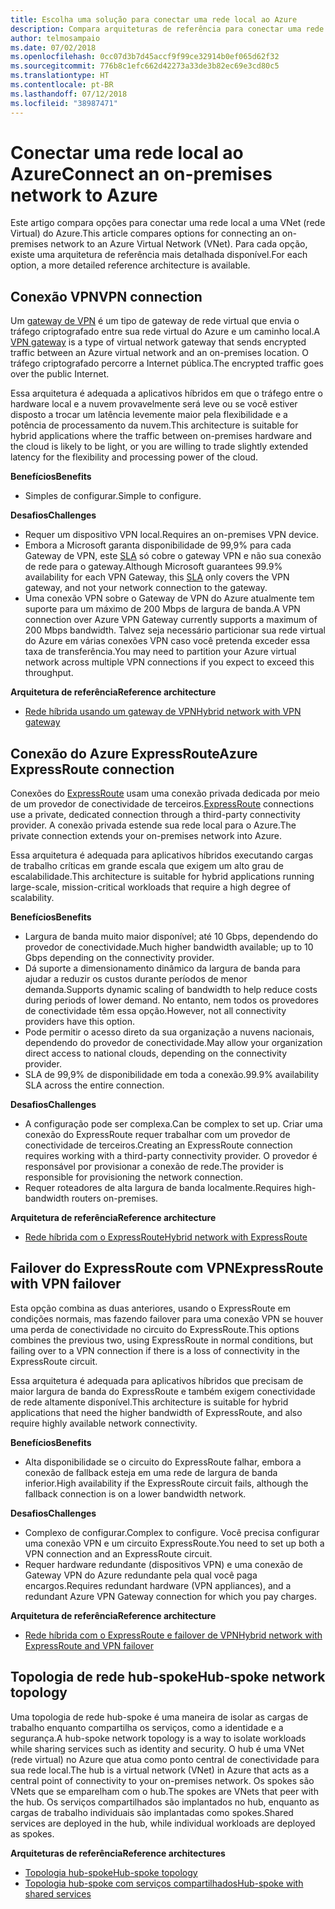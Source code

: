```yaml
---
title: Escolha uma solução para conectar uma rede local ao Azure
description: Compara arquiteturas de referência para conectar uma rede local ao Azure.
author: telmosampaio
ms.date: 07/02/2018
ms.openlocfilehash: 0cc07d3b7d45accf9f99ce32914b0ef065d62f32
ms.sourcegitcommit: 776b8c1efc662d42273a33de3b82ec69e3cd80c5
ms.translationtype: HT
ms.contentlocale: pt-BR
ms.lasthandoff: 07/12/2018
ms.locfileid: "38987471"
---
```

# <a name="connect-an-on-premises-network-to-azure"></a><span data-ttu-id="0146e-103">Conectar uma rede local ao Azure</span><span class="sxs-lookup"><span data-stu-id="0146e-103">Connect an on-premises network to Azure</span></span>

<span data-ttu-id="0146e-104">Este artigo compara opções para conectar uma rede local a uma VNet (rede Virtual) do Azure.</span><span class="sxs-lookup"><span data-stu-id="0146e-104">This article compares options for connecting an on-premises network to an Azure Virtual Network (VNet).</span></span> <span data-ttu-id="0146e-105">Para cada opção, existe uma arquitetura de referência mais detalhada disponível.</span><span class="sxs-lookup"><span data-stu-id="0146e-105">For each option, a more detailed reference architecture is available.</span></span>

## <a name="vpn-connection"></a><span data-ttu-id="0146e-106">Conexão VPN</span><span class="sxs-lookup"><span data-stu-id="0146e-106">VPN connection</span></span>

<span data-ttu-id="0146e-107">Um [gateway de VPN](/azure/vpn-gateway/vpn-gateway-about-vpngateways) é um tipo de gateway de rede virtual que envia o tráfego criptografado entre sua rede virtual do Azure e um caminho local.</span><span class="sxs-lookup"><span data-stu-id="0146e-107">A [VPN gateway](/azure/vpn-gateway/vpn-gateway-about-vpngateways) is a type of virtual network gateway that sends encrypted traffic between an Azure virtual network and an on-premises location.</span></span> <span data-ttu-id="0146e-108">O tráfego criptografado percorre a Internet pública.</span><span class="sxs-lookup"><span data-stu-id="0146e-108">The encrypted traffic goes over the public Internet.</span></span>

<span data-ttu-id="0146e-109">Essa arquitetura é adequada a aplicativos híbridos em que o tráfego entre o hardware local e a nuvem provavelmente será leve ou se você estiver disposto a trocar um latência levemente maior pela flexibilidade e a potência de processamento da nuvem.</span><span class="sxs-lookup"><span data-stu-id="0146e-109">This architecture is suitable for hybrid applications where the traffic between on-premises hardware and the cloud is likely to be light, or you are willing to trade slightly extended latency for the flexibility and processing power of the cloud.</span></span>

<span data-ttu-id="0146e-110">**Benefícios**</span><span class="sxs-lookup"><span data-stu-id="0146e-110">**Benefits**</span></span>

- <span data-ttu-id="0146e-111">Simples de configurar.</span><span class="sxs-lookup"><span data-stu-id="0146e-111">Simple to configure.</span></span>

<span data-ttu-id="0146e-112">**Desafios**</span><span class="sxs-lookup"><span data-stu-id="0146e-112">**Challenges**</span></span>

- <span data-ttu-id="0146e-113">Requer um dispositivo VPN local.</span><span class="sxs-lookup"><span data-stu-id="0146e-113">Requires an on-premises VPN device.</span></span>
- <span data-ttu-id="0146e-114">Embora a Microsoft garanta disponibilidade de 99,9% para cada Gateway de VPN, este [SLA](https://azure.microsoft.com/support/legal/sla/vpn-gateway/) só cobre o gateway VPN e não sua conexão de rede para o gateway.</span><span class="sxs-lookup"><span data-stu-id="0146e-114">Although Microsoft guarantees 99.9% availability for each VPN Gateway, this [SLA](https://azure.microsoft.com/support/legal/sla/vpn-gateway/) only covers the VPN gateway, and not your network connection to the gateway.</span></span>
- <span data-ttu-id="0146e-115">Uma conexão VPN sobre o Gateway de VPN do Azure atualmente tem suporte para um máximo de 200 Mbps de largura de banda.</span><span class="sxs-lookup"><span data-stu-id="0146e-115">A VPN connection over Azure VPN Gateway currently supports a maximum of 200 Mbps bandwidth.</span></span> <span data-ttu-id="0146e-116">Talvez seja necessário particionar sua rede virtual do Azure em várias conexões VPN caso você pretenda exceder essa taxa de transferência.</span><span class="sxs-lookup"><span data-stu-id="0146e-116">You may need to partition your Azure virtual network across multiple VPN connections if you expect to exceed this throughput.</span></span>

<span data-ttu-id="0146e-117">**Arquitetura de referência**</span><span class="sxs-lookup"><span data-stu-id="0146e-117">**Reference architecture**</span></span>

- [<span data-ttu-id="0146e-118">Rede híbrida usando um gateway de VPN</span><span class="sxs-lookup"><span data-stu-id="0146e-118">Hybrid network with VPN gateway</span></span>](./vpn.md)

## <a name="azure-expressroute-connection"></a><span data-ttu-id="0146e-119">Conexão do Azure ExpressRoute</span><span class="sxs-lookup"><span data-stu-id="0146e-119">Azure ExpressRoute connection</span></span>

<span data-ttu-id="0146e-120">Conexões do [ExpressRoute](/azure/expressroute/) usam uma conexão privada dedicada por meio de um provedor de conectividade de terceiros.</span><span class="sxs-lookup"><span data-stu-id="0146e-120">[ExpressRoute](/azure/expressroute/) connections use a private, dedicated connection through a third-party connectivity provider.</span></span> <span data-ttu-id="0146e-121">A conexão privada estende sua rede local para o Azure.</span><span class="sxs-lookup"><span data-stu-id="0146e-121">The private connection extends your on-premises network into Azure.</span></span> 

<span data-ttu-id="0146e-122">Essa arquitetura é adequada para aplicativos híbridos executando cargas de trabalho críticas em grande escala que exigem um alto grau de escalabilidade.</span><span class="sxs-lookup"><span data-stu-id="0146e-122">This architecture is suitable for hybrid applications running large-scale, mission-critical workloads that require a high degree of scalability.</span></span> 

<span data-ttu-id="0146e-123">**Benefícios**</span><span class="sxs-lookup"><span data-stu-id="0146e-123">**Benefits**</span></span>

- <span data-ttu-id="0146e-124">Largura de banda muito maior disponível; até 10 Gbps, dependendo do provedor de conectividade.</span><span class="sxs-lookup"><span data-stu-id="0146e-124">Much higher bandwidth available; up to 10 Gbps depending on the connectivity provider.</span></span>
- <span data-ttu-id="0146e-125">Dá suporte a dimensionamento dinâmico da largura de banda para ajudar a reduzir os custos durante períodos de menor demanda.</span><span class="sxs-lookup"><span data-stu-id="0146e-125">Supports dynamic scaling of bandwidth to help reduce costs during periods of lower demand.</span></span> <span data-ttu-id="0146e-126">No entanto, nem todos os provedores de conectividade têm essa opção.</span><span class="sxs-lookup"><span data-stu-id="0146e-126">However, not all connectivity providers have this option.</span></span>
- <span data-ttu-id="0146e-127">Pode permitir o acesso direto da sua organização a nuvens nacionais, dependendo do provedor de conectividade.</span><span class="sxs-lookup"><span data-stu-id="0146e-127">May allow your organization direct access to national clouds, depending on the connectivity provider.</span></span>
- <span data-ttu-id="0146e-128">SLA de 99,9% de disponibilidade em toda a conexão.</span><span class="sxs-lookup"><span data-stu-id="0146e-128">99.9% availability SLA across the entire connection.</span></span>

<span data-ttu-id="0146e-129">**Desafios**</span><span class="sxs-lookup"><span data-stu-id="0146e-129">**Challenges**</span></span>

- <span data-ttu-id="0146e-130">A configuração pode ser complexa.</span><span class="sxs-lookup"><span data-stu-id="0146e-130">Can be complex to set up.</span></span> <span data-ttu-id="0146e-131">Criar uma conexão do ExpressRoute requer trabalhar com um provedor de conectividade de terceiros.</span><span class="sxs-lookup"><span data-stu-id="0146e-131">Creating an ExpressRoute connection requires working with a third-party connectivity provider.</span></span> <span data-ttu-id="0146e-132">O provedor é responsável por provisionar a conexão de rede.</span><span class="sxs-lookup"><span data-stu-id="0146e-132">The provider is responsible for provisioning the network connection.</span></span>
- <span data-ttu-id="0146e-133">Requer roteadores de alta largura de banda localmente.</span><span class="sxs-lookup"><span data-stu-id="0146e-133">Requires high-bandwidth routers on-premises.</span></span>

<span data-ttu-id="0146e-134">**Arquitetura de referência**</span><span class="sxs-lookup"><span data-stu-id="0146e-134">**Reference architecture**</span></span>

- [<span data-ttu-id="0146e-135">Rede híbrida com o ExpressRoute</span><span class="sxs-lookup"><span data-stu-id="0146e-135">Hybrid network with ExpressRoute</span></span>](./expressroute.md)

## <a name="expressroute-with-vpn-failover"></a><span data-ttu-id="0146e-136">Failover do ExpressRoute com VPN</span><span class="sxs-lookup"><span data-stu-id="0146e-136">ExpressRoute with VPN failover</span></span>

<span data-ttu-id="0146e-137">Esta opção combina as duas anteriores, usando o ExpressRoute em condições normais, mas fazendo failover para uma conexão VPN se houver uma perda de conectividade no circuito do ExpressRoute.</span><span class="sxs-lookup"><span data-stu-id="0146e-137">This options combines the previous two, using ExpressRoute in normal conditions, but failing over to a VPN connection if there is a loss of connectivity in the ExpressRoute circuit.</span></span>

<span data-ttu-id="0146e-138">Essa arquitetura é adequada para aplicativos híbridos que precisam de maior largura de banda do ExpressRoute e também exigem conectividade de rede altamente disponível.</span><span class="sxs-lookup"><span data-stu-id="0146e-138">This architecture is suitable for hybrid applications that need the higher bandwidth of ExpressRoute, and also require highly available network connectivity.</span></span> 

<span data-ttu-id="0146e-139">**Benefícios**</span><span class="sxs-lookup"><span data-stu-id="0146e-139">**Benefits**</span></span>

- <span data-ttu-id="0146e-140">Alta disponibilidade se o circuito do ExpressRoute falhar, embora a conexão de fallback esteja em uma rede de largura de banda inferior.</span><span class="sxs-lookup"><span data-stu-id="0146e-140">High availability if the ExpressRoute circuit fails, although the fallback connection is on a lower bandwidth network.</span></span>

<span data-ttu-id="0146e-141">**Desafios**</span><span class="sxs-lookup"><span data-stu-id="0146e-141">**Challenges**</span></span>

- <span data-ttu-id="0146e-142">Complexo de configurar.</span><span class="sxs-lookup"><span data-stu-id="0146e-142">Complex to configure.</span></span> <span data-ttu-id="0146e-143">Você precisa configurar uma conexão VPN e um circuito ExpressRoute.</span><span class="sxs-lookup"><span data-stu-id="0146e-143">You need to set up both a VPN connection and an ExpressRoute circuit.</span></span>
- <span data-ttu-id="0146e-144">Requer hardware redundante (dispositivos VPN) e uma conexão de Gateway VPN do Azure redundante pela qual você paga encargos.</span><span class="sxs-lookup"><span data-stu-id="0146e-144">Requires redundant hardware (VPN appliances), and a redundant Azure VPN Gateway connection for which you pay charges.</span></span>

<span data-ttu-id="0146e-145">**Arquitetura de referência**</span><span class="sxs-lookup"><span data-stu-id="0146e-145">**Reference architecture**</span></span>

- [<span data-ttu-id="0146e-146">Rede híbrida com o ExpressRoute e failover de VPN</span><span class="sxs-lookup"><span data-stu-id="0146e-146">Hybrid network with ExpressRoute and VPN failover</span></span>](./expressroute-vpn-failover.md)


## <a name="hub-spoke-network-topology"></a><span data-ttu-id="0146e-147">Topologia de rede hub-spoke</span><span class="sxs-lookup"><span data-stu-id="0146e-147">Hub-spoke network topology</span></span>

<span data-ttu-id="0146e-148">Uma topologia de rede hub-spoke é uma maneira de isolar as cargas de trabalho enquanto compartilha os serviços, como a identidade e a segurança.</span><span class="sxs-lookup"><span data-stu-id="0146e-148">A hub-spoke network topology is a way to isolate workloads while sharing services such as identity and security.</span></span> <span data-ttu-id="0146e-149">O hub é uma VNet (rede virtual) no Azure que atua como ponto central de conectividade para sua rede local.</span><span class="sxs-lookup"><span data-stu-id="0146e-149">The hub is a virtual network (VNet) in Azure that acts as a central point of connectivity to your on-premises network.</span></span> <span data-ttu-id="0146e-150">Os spokes são VNets que se emparelham com o hub.</span><span class="sxs-lookup"><span data-stu-id="0146e-150">The spokes are VNets that peer with the hub.</span></span> <span data-ttu-id="0146e-151">Os serviços compartilhados são implantados no hub, enquanto as cargas de trabalho individuais são implantadas como spokes.</span><span class="sxs-lookup"><span data-stu-id="0146e-151">Shared services are deployed in the hub, while individual workloads are deployed as spokes.</span></span>


<span data-ttu-id="0146e-152">**Arquiteturas de referência**</span><span class="sxs-lookup"><span data-stu-id="0146e-152">**Reference architectures**</span></span>

- [<span data-ttu-id="0146e-153">Topologia hub-spoke</span><span class="sxs-lookup"><span data-stu-id="0146e-153">Hub-spoke topology</span></span>](./hub-spoke.md)
- [<span data-ttu-id="0146e-154">Topologia hub-spoke com serviços compartilhados</span><span class="sxs-lookup"><span data-stu-id="0146e-154">Hub-spoke with shared services</span></span>](./shared-services.md)
